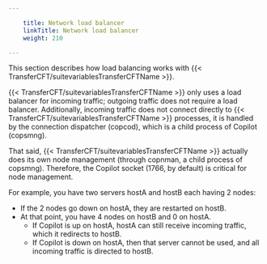 ```yaml
---

    title: Network load balancer
    linkTitle: Network load balancer
    weight: 210

---
```

This section describes how load balancing works with {{< TransferCFT/suitevariablesTransferCFTName  >}}.

{{< TransferCFT/suitevariablesTransferCFTName  >}} only uses a load balancer for incoming traffic; outgoing traffic does not require a load balancer. Additionally, incoming traffic does not connect directly to {{< TransferCFT/suitevariablesTransferCFTName  >}} processes, it is handled by the connection dispatcher (copcod), which is a child process of Copilot (copsmng).

That said, {{< TransferCFT/suitevariablesTransferCFTName  >}} actually does its own node management (through copnman, a child process of copsmng). Therefore, the Copilot socket (1766, by default) is critical for node management.

For example, you have two servers hostA and hostB each having 2 nodes:

- If the 2 nodes go down on hostA, they are restarted on hostB.
- At that point, you have 4 nodes on hostB and 0 on hostA.
    -   If Copilot is up on hostA, hostA can still receive incoming traffic, which it redirects to hostB.
    -   If Copilot is down on hostA, then that server cannot be used, and all incoming traffic is directed to hostB.
